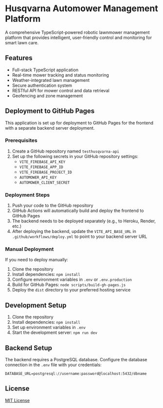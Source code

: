 # Husqvarna Automower Management Platform

A comprehensive TypeScript-powered robotic lawnmower management platform that provides intelligent, user-friendly control and monitoring for smart lawn care.

## Features

- Full-stack TypeScript application
- Real-time mower tracking and status monitoring
- Weather-integrated lawn management
- Secure authentication system
- RESTful API for mower control and data retrieval
- Geofencing and zone management

## Deployment to GitHub Pages

This application is set up for deployment to GitHub Pages for the frontend with a separate backend server deployment.

### Prerequisites

1. Create a GitHub repository named `testhusqvarna-api`
2. Set up the following secrets in your GitHub repository settings:
   - `VITE_FIREBASE_API_KEY`
   - `VITE_FIREBASE_APP_ID`
   - `VITE_FIREBASE_PROJECT_ID`
   - `AUTOMOWER_API_KEY`
   - `AUTOMOWER_CLIENT_SECRET`

### Deployment Steps

1. Push your code to the GitHub repository
2. GitHub Actions will automatically build and deploy the frontend to GitHub Pages
3. The backend needs to be deployed separately (e.g., to Heroku, Render, etc.)
4. After deploying the backend, update the `VITE_API_BASE_URL` in `.github/workflows/deploy.yml` to point to your backend server URL

### Manual Deployment

If you need to deploy manually:

1. Clone the repository
2. Install dependencies: `npm install`
3. Configure environment variables in `.env` or `.env.production`
4. Build for GitHub Pages: `node scripts/build-gh-pages.js`
5. Deploy the `dist` directory to your preferred hosting service

## Development Setup

1. Clone the repository
2. Install dependencies: `npm install`
3. Set up environment variables in `.env`
4. Start the development server: `npm run dev`

## Backend Setup

The backend requires a PostgreSQL database. Configure the database connection in the `.env` file with your credentials:

```
DATABASE_URL=postgresql://username:password@localhost:5432/dbname
```

## License

[MIT License](LICENSE)